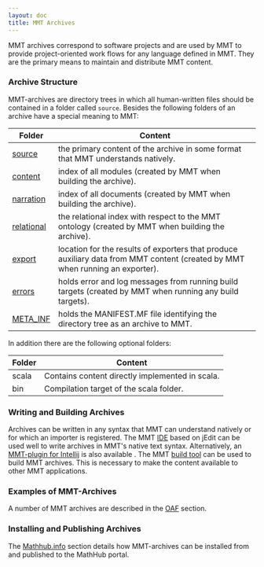 ```yaml
---
layout: doc
title: MMT Archives
---
```


MMT archives correspond to software projects and are used by MMT to provide project-oriented work flows for any language defined in MMT.
They are the primary means to maintain and distribute MMT content.

### Archive Structure

MMT-archives are directory trees in which all human-written files should be contained in a folder called `source`. Besides the following folders of an archive have a special meaning to MMT:

Folder  |	Content
------ | -------
[source](source) |	the primary content of the archive in some format that MMT understands natively.
[content](content)	| index of all modules (created by MMT when building the archive).
[narration](narration)	| index of all documents (created by MMT when building the archive).
[relational](narration) |	the relational index with respect to the MMT ontology (created by MMT when building the archive).
[export](export) |	location for the results of exporters that produce auxiliary data from MMT content (created by MMT when running an exporter).
[errors](errors) | holds error and log messages from running build targets (created by MMT when running any build targets).
[META_INF](meta_inf) | holds the MANIFEST.MF file identifying the directory tree as an archive to MMT.

In addition there are the following optional folders:

Folder  |	Content
------ | -------
scala |	Contains content directly implemented in scala.
bin	| Compilation target of the scala folder.

### Writing and Building Archives

Archives can be written in any syntax that MMT can understand natively or for which an importer is registered.
The MMT [IDE](../../doc/setup/jedit) based on jEdit can be used well to write archives in MMT's native text syntax. Alternatively, an [MMT-plugin for
Intellij](../../doc/applications/intellij) is also available .
The MMT [build tool](building) can be used to build MMT archives. This is necessary to make the content available to other MMT applications.

### Examples of MMT-Archives

A number of MMT archives are described in the [OAF](oaf) section.


### Installing and Publishing Archives

The [Mathhub.info](Mathhub) section details how MMT-archives can be installed from and published to the MathHub portal.
